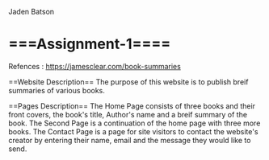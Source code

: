 Jaden Batson
# ===Assignment-1====
Refences : https://jamesclear.com/book-summaries

==Website Description==
The purpose of this website is to publish breif summaries of various books.

==Pages Description==
The Home Page consists of three books and their front covers, the book's title, Author's name and a breif summary of the book.
The Second Page is a continuation of the home page with three more books.
The Contact Page is a page for site visitors to contact the website's creator by entering their name, email and the message they would like to send.
